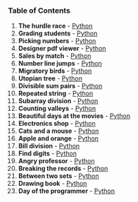 ### Table of Contents
1. __The hurdle race__ - [Python](The%20Hurdle%20Race.py)
1. __Grading students__ - [Python](Grading%20Students.py)
1. __Picking numbers__ - [Python](Picking%20Numbers.py)
1. __Designer pdf viewer__ - [Python](Designer%20PDF%20Viewer.py)
1. __Sales by match__ - [Python](Sales%20by%20Match.py)
1. __Number line jumps__ - [Python](Number%20Line%20Jumps.py)
1. __Migratory birds__ - [Python](Migratory%20Birds.py)
1. __Utopian tree__ - [Python](Utopian%20Tree.py)
1. __Divisible sum pairs__ - [Python](Divisible%20Sum%20Pairs.py)
1. __Repeated string__ - [Python](Repeated%20String.py)
1. __Subarray division__ - [Python](Subarray%20Division.py)
1. __Counting valleys__ - [Python](Counting%20Valleys.py)
1. __Beautiful days at the movies__ - [Python](Beautiful%20Days%20at%20the%20Movies.py)
1. __Electronics shop__ - [Python](Electronics%20Shop.py)
1. __Cats and a mouse__ - [Python](Cats%20and%20a%20Mouse.py)
1. __Apple and orange__ - [Python](Apple%20and%20Orange.py)
1. __Bill division__ - [Python](Bill%20Division.py)
1. __Find digits__ - [Python](Find%20Digits.py)
1. __Angry professor__ - [Python](Angry%20Professor.py)
1. __Breaking the records__ - [Python](Breaking%20the%20Records.py)
1. __Between two sets__ - [Python](Between%20Two%20Sets.py)
1. __Drawing book__ - [Python](Drawing%20Book.py)
1. __Day of the programmer__ - [Python](Day%20of%20the%20Programmer.py)

